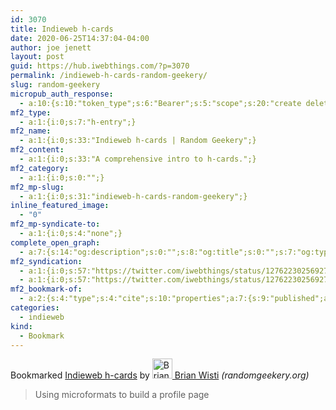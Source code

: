 ```yaml
---
id: 3070
title: Indieweb h-cards
date: 2020-06-25T14:37:04-04:00
author: joe jenett
layout: post
guid: https://hub.iwebthings.com/?p=3070
permalink: /indieweb-h-cards-random-geekery/
slug: random-geekery
micropub_auth_response:
  - a:10:{s:10:"token_type";s:6:"Bearer";s:5:"scope";s:20:"create delete update";s:2:"me";s:27:"https://hub.iwebthings.com/";s:9:"issued_by";s:54:"https://hub.iwebthings.com/wp-json/indieauth/1.0/token";s:9:"client_id";s:20:"https://omnibear.com";s:11:"client_name";s:8:"Omnibear";s:11:"client_icon";s:29:"https://omnibear.com/logo.svg";s:9:"issued_at";i:1591353809;s:4:"user";i:1;s:13:"last_accessed";i:1593109915;}
mf2_type:
  - a:1:{i:0;s:7:"h-entry";}
mf2_name:
  - a:1:{i:0;s:33:"Indieweb h-cards | Random Geekery";}
mf2_content:
  - a:1:{i:0;s:33:"A comprehensive intro to h-cards.";}
mf2_category:
  - a:1:{i:0;s:0:"";}
mf2_mp-slug:
  - a:1:{i:0;s:31:"indieweb-h-cards-random-geekery";}
inline_featured_image:
  - "0"
mf2_mp-syndicate-to:
  - a:1:{i:0;s:4:"none";}
complete_open_graph:
  - a:7:{s:14:"og:description";s:0:"";s:8:"og:title";s:0:"";s:7:"og:type";s:0:"";s:12:"twitter:card";s:7:"summary";s:15:"twitter:creator";s:0:"";s:19:"twitter:description";s:0:"";s:8:"og:image";s:0:"";}
mf2_syndication:
  - a:1:{i:0;s:57:"https://twitter.com/iwebthings/status/1276223025692708864";}
  - a:1:{i:0;s:57:"https://twitter.com/iwebthings/status/1276223025692708864";}
mf2_bookmark-of:
  - a:2:{s:4:"type";s:4:"cite";s:10:"properties";a:7:{s:9:"published";a:1:{i:0;s:25:"2020-04-11T00:16:00-07:00";}s:7:"updated";a:1:{i:0;s:25:"2020-04-11T00:16:00-07:00";}s:7:"summary";a:1:{i:0;s:42:"Using microformats to build a profile page";}s:4:"name";a:1:{i:0;s:16:"Indieweb h-cards";}s:3:"url";a:1:{i:0;s:56:"https://randomgeekery.org/post/2020/04/indieweb-h-cards/";}s:8:"category";a:3:{i:0;s:4:"card";i:1;s:19:"Martijn van der Ven";i:2;s:29:"https://vanderven.se/martijn/";}s:6:"author";a:2:{s:4:"type";a:1:{i:0;s:6:"h-card";}s:10:"properties";a:3:{s:4:"name";a:1:{i:0;s:11:"Brian Wisti";}s:3:"url";a:1:{i:0;s:25:"https://randomgeekery.org";}s:5:"photo";a:1:{i:0;s:50:"https://randomgeekery.org/img/avatar-thumbnail.jpg";}}}}}
categories:
  - indieweb
kind:
  - Bookmark
---
```

<span class="kind-display-text">Bookmarked</span> <a href="https://randomgeekery.org/post/2020/04/indieweb-h-cards/" class="p-name u-url">Indieweb h-cards</a> by <a href="https://randomgeekery.org" class="h-card p-author"><img class="u-photo" src="https://randomgeekery.org/img/avatar-thumbnail.jpg" alt="Brian Wisti" width="32"> Brian Wisti</a> <em>(<span class="p-publication">randomgeekery.org</span>)</em>
<blockquote class="e-summary">Using microformats to build a profile page</blockquote>


